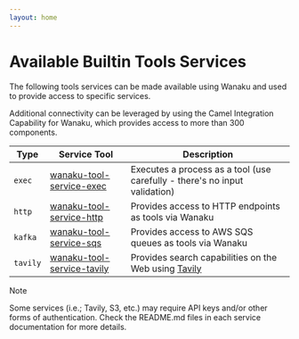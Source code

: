 ```yaml
---
layout: home
---
```


# Available Builtin Tools Services

The following tools services can be made available using Wanaku and used to provide access to specific services.

Additional connectivity  can be leveraged by using the Camel Integration Capability for Wanaku,
which provides access to more than 300 components.


| Type         | Service Tool                                                                 | Description                                                                 |
|--------------|------------------------------------------------------------------------------|-----------------------------------------------------------------------------|
| `exec`       | [wanaku-tool-service-exec](./wanaku-tool-service-exec/README.md)             | Executes a process as a tool (use carefully - there's no input validation)  |
| `http`       | [wanaku-tool-service-http](./wanaku-tool-service-http/README.md)             | Provides access to HTTP endpoints as tools via Wanaku                       |
| `kafka`      | [wanaku-tool-service-sqs](./wanaku-tool-service-sqs/README.md)               | Provides access to AWS SQS queues as tools via Wanaku                       |
| `tavily`     | [wanaku-tool-service-tavily](./wanaku-tool-service-tavily/README.md)         | Provides search capabilities on the Web using [Tavily](https://tavily.com/) |


> [!NOTE]
> Some services (i.e.; Tavily, S3, etc.) may require API keys and/or other forms of authentication.
> Check the README.md files in each service documentation for more details.
